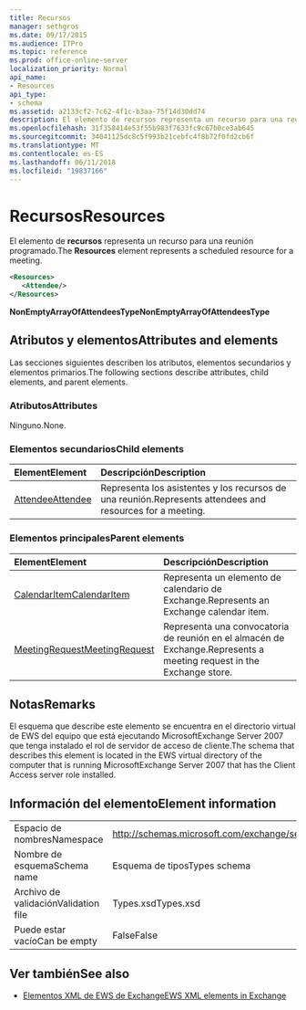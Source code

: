 ```yaml
---
title: Recursos
manager: sethgros
ms.date: 09/17/2015
ms.audience: ITPro
ms.topic: reference
ms.prod: office-online-server
localization_priority: Normal
api_name:
- Resources
api_type:
- schema
ms.assetid: a2133cf2-7c62-4f1c-b3aa-75f14d30dd74
description: El elemento de recursos representa un recurso para una reunión programado.
ms.openlocfilehash: 31f358414e53f55b983f7633fc9c67b0ce3ab645
ms.sourcegitcommit: 34041125dc8c5f993b21cebfc4f8b72f0fd2cb6f
ms.translationtype: MT
ms.contentlocale: es-ES
ms.lasthandoff: 06/11/2018
ms.locfileid: "19837166"
---
```

# <a name="resources"></a><span data-ttu-id="b3c83-103">Recursos</span><span class="sxs-lookup"><span data-stu-id="b3c83-103">Resources</span></span>

<span data-ttu-id="b3c83-104">El elemento de **recursos** representa un recurso para una reunión programado.</span><span class="sxs-lookup"><span data-stu-id="b3c83-104">The **Resources** element represents a scheduled resource for a meeting.</span></span> 
  
```xml
<Resources>
   <Attendee/>
</Resources>
```

 <span data-ttu-id="b3c83-105">**NonEmptyArrayOfAttendeesType**</span><span class="sxs-lookup"><span data-stu-id="b3c83-105">**NonEmptyArrayOfAttendeesType**</span></span>
## <a name="attributes-and-elements"></a><span data-ttu-id="b3c83-106">Atributos y elementos</span><span class="sxs-lookup"><span data-stu-id="b3c83-106">Attributes and elements</span></span>

<span data-ttu-id="b3c83-107">Las secciones siguientes describen los atributos, elementos secundarios y elementos primarios.</span><span class="sxs-lookup"><span data-stu-id="b3c83-107">The following sections describe attributes, child elements, and parent elements.</span></span>
  
### <a name="attributes"></a><span data-ttu-id="b3c83-108">Atributos</span><span class="sxs-lookup"><span data-stu-id="b3c83-108">Attributes</span></span>

<span data-ttu-id="b3c83-109">Ninguno.</span><span class="sxs-lookup"><span data-stu-id="b3c83-109">None.</span></span>
  
### <a name="child-elements"></a><span data-ttu-id="b3c83-110">Elementos secundarios</span><span class="sxs-lookup"><span data-stu-id="b3c83-110">Child elements</span></span>

|<span data-ttu-id="b3c83-111">**Element**</span><span class="sxs-lookup"><span data-stu-id="b3c83-111">**Element**</span></span>|<span data-ttu-id="b3c83-112">**Descripción**</span><span class="sxs-lookup"><span data-stu-id="b3c83-112">**Description**</span></span>|
|:-----|:-----|
|[<span data-ttu-id="b3c83-113">Attendee</span><span class="sxs-lookup"><span data-stu-id="b3c83-113">Attendee</span></span>](attendee.md) <br/> |<span data-ttu-id="b3c83-114">Representa los asistentes y los recursos de una reunión.</span><span class="sxs-lookup"><span data-stu-id="b3c83-114">Represents attendees and resources for a meeting.</span></span>  <br/> |
   
### <a name="parent-elements"></a><span data-ttu-id="b3c83-115">Elementos principales</span><span class="sxs-lookup"><span data-stu-id="b3c83-115">Parent elements</span></span>

|<span data-ttu-id="b3c83-116">**Element**</span><span class="sxs-lookup"><span data-stu-id="b3c83-116">**Element**</span></span>|<span data-ttu-id="b3c83-117">**Descripción**</span><span class="sxs-lookup"><span data-stu-id="b3c83-117">**Description**</span></span>|
|:-----|:-----|
|[<span data-ttu-id="b3c83-118">CalendarItem</span><span class="sxs-lookup"><span data-stu-id="b3c83-118">CalendarItem</span></span>](calendaritem.md) <br/> |<span data-ttu-id="b3c83-119">Representa un elemento de calendario de Exchange.</span><span class="sxs-lookup"><span data-stu-id="b3c83-119">Represents an Exchange calendar item.</span></span>  <br/> |
|[<span data-ttu-id="b3c83-120">MeetingRequest</span><span class="sxs-lookup"><span data-stu-id="b3c83-120">MeetingRequest</span></span>](meetingrequest.md) <br/> |<span data-ttu-id="b3c83-121">Representa una convocatoria de reunión en el almacén de Exchange.</span><span class="sxs-lookup"><span data-stu-id="b3c83-121">Represents a meeting request in the Exchange store.</span></span>  <br/> |
   
## <a name="remarks"></a><span data-ttu-id="b3c83-122">Notas</span><span class="sxs-lookup"><span data-stu-id="b3c83-122">Remarks</span></span>

<span data-ttu-id="b3c83-123">El esquema que describe este elemento se encuentra en el directorio virtual de EWS del equipo que está ejecutando MicrosoftExchange Server 2007 que tenga instalado el rol de servidor de acceso de cliente.</span><span class="sxs-lookup"><span data-stu-id="b3c83-123">The schema that describes this element is located in the EWS virtual directory of the computer that is running MicrosoftExchange Server 2007 that has the Client Access server role installed.</span></span>
  
## <a name="element-information"></a><span data-ttu-id="b3c83-124">Información del elemento</span><span class="sxs-lookup"><span data-stu-id="b3c83-124">Element information</span></span>

|||
|:-----|:-----|
|<span data-ttu-id="b3c83-125">Espacio de nombres</span><span class="sxs-lookup"><span data-stu-id="b3c83-125">Namespace</span></span>  <br/> |http://schemas.microsoft.com/exchange/services/2006/types  <br/> |
|<span data-ttu-id="b3c83-126">Nombre de esquema</span><span class="sxs-lookup"><span data-stu-id="b3c83-126">Schema name</span></span>  <br/> |<span data-ttu-id="b3c83-127">Esquema de tipos</span><span class="sxs-lookup"><span data-stu-id="b3c83-127">Types schema</span></span>  <br/> |
|<span data-ttu-id="b3c83-128">Archivo de validación</span><span class="sxs-lookup"><span data-stu-id="b3c83-128">Validation file</span></span>  <br/> |<span data-ttu-id="b3c83-129">Types.xsd</span><span class="sxs-lookup"><span data-stu-id="b3c83-129">Types.xsd</span></span>  <br/> |
|<span data-ttu-id="b3c83-130">Puede estar vacío</span><span class="sxs-lookup"><span data-stu-id="b3c83-130">Can be empty</span></span>  <br/> |<span data-ttu-id="b3c83-131">False</span><span class="sxs-lookup"><span data-stu-id="b3c83-131">False</span></span>  <br/> |
   
## <a name="see-also"></a><span data-ttu-id="b3c83-132">Ver también</span><span class="sxs-lookup"><span data-stu-id="b3c83-132">See also</span></span>



- [<span data-ttu-id="b3c83-133">Elementos XML de EWS de Exchange</span><span class="sxs-lookup"><span data-stu-id="b3c83-133">EWS XML elements in Exchange</span></span>](ews-xml-elements-in-exchange.md)

